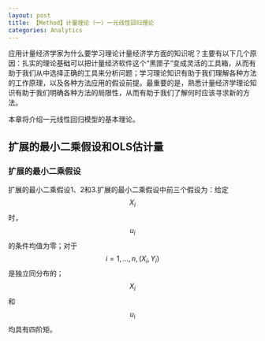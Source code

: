 ```yaml
---
layout: post
title: 【Method】计量理论（一）一元线性回归理论
categories: Analytics
---
```


应用计量经济学家为什么要学习理论计量经济学方面的知识呢？主要有以下几个原因：扎实的理论基础可以把计量经济软件这个“黑匣子”变成灵活的工具箱，从而有助于我们从中选择正确的工具来分析问题；学习理论知识有助于我们理解各种方法的工作原理，以及各种方法应用的假设前提。最重要的是，熟悉计量经济学理论知识有助于我们明确各种方法的局限性，从而有助于我们了解何时应该寻求新的方法。

本章将介绍一元线性回归模型的基本理论。

## 扩展的最小二乘假设和OLS估计量

### 扩展的最小二乘假设

扩展的最小二乘假设1、2和3.扩展的最小二乘假设中前三个假设为：给定$$X_i$$时，$$u_i$$的条件均值为零；对于$$i=1,...,n, (X_i, Y_i)$$是独立同分布的；$$X_i$$和$$u_i$$均具有四阶矩。

